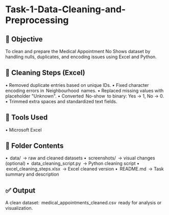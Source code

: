 # Task-1-Data-Cleaning-and-Preprocessing


## 📌 Objective
To clean and prepare the Medical Appointment No Shows dataset by handling nulls, duplicates, and encoding issues using Excel and Python.



## 🧹 Cleaning Steps (Excel)
•⁠  ⁠Removed duplicate entries based on unique IDs.
•⁠  ⁠Fixed character encoding errors in ⁠ Neighbourhood ⁠ names.
•⁠  ⁠Replaced missing values with placeholder "Unknown".
•⁠  ⁠Converted ⁠ No-show ⁠ to binary: Yes → 1, No → 0.
•⁠  ⁠Trimmed extra spaces and standardized text fields.



## 🧰 Tools Used
•⁠  ⁠Microsoft Excel


## 📂 Folder Contents
•⁠  ⁠⁠ data/ ⁠ → raw and cleaned datasets
•⁠  ⁠⁠ screenshots/ ⁠ → visual changes (optional)
•⁠  ⁠⁠ data_cleaning_script.py ⁠ → Python cleaning script
•⁠  ⁠⁠ excel_cleaning_steps.xlsx ⁠ → Excel cleaned version
•⁠  ⁠⁠ README.md ⁠ → Task summary and description


## ✅ Output
A clean dataset: ⁠ medical_appointments_cleaned.csv ⁠ ready for analysis or visualization.

